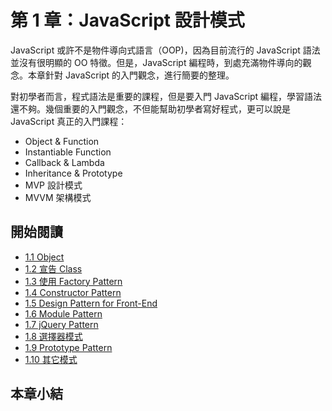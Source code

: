 # 第 1 章：JavaScript 設計模式

JavaScript 或許不是物件導向式語言（OOP)，因為目前流行的 JavaScript 語法並沒有很明顯的 OO 特徵。但是，JavaScript 編程時，到處充滿物件導向的觀念。本章針對 JavaScript 的入門觀念，進行簡要的整理。

對初學者而言，程式語法是重要的課程，但是要入門 JavaScript 編程，學習語法還不夠。幾個重要的入門觀念，不但能幫助初學者寫好程式，更可以說是 JavaScript 真正的入門課程：

- Object & Function
- Instantiable Function
- Callback & Lambda
- Inheritance & Prototype
- MVP 設計模式
- MVVM 架構模式

## 開始閱讀

 * [1.1 Object](1-object.md)
 * [1.2 宣告 Class](2-class.md)
 * [1.3 使用 Factory Pattern](3-factory.md)
 * [1.4 Constructor Pattern](4-constructor.md)
 * [1.5 Design Pattern for Front-End](5-frontend.md)
 * [1.6 Module Pattern](6-module.md)
 * [1.7 jQuery Pattern](7-jquery.md)
 * [1.8 選擇器模式](8-selector.md)
 * [1.9 Prototype Pattern](9-prototype.md)
 * [1.10 其它模式](10-misc.md)

## 本章小結